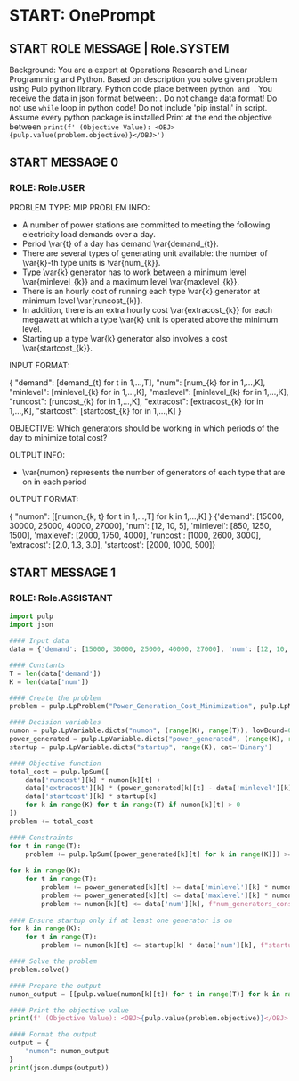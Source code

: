 # START: OnePrompt 
## START ROLE MESSAGE | Role.SYSTEM 
Background: You are a expert at Operations Research and Linear Programming and Python. Based on description you solve given problem using Pulp python library. Python code place between ```python and ```. You receive the data in json format between: <DATA></DATA>. Do not change data format! Do not use `while` loop in python code! Do not include 'pip install' in script. Assume every python package is installed Print at the end the objective between <OBJ></OBJ> `print(f' (Objective Value): <OBJ>{pulp.value(problem.objective)}</OBJ>')`  
## START MESSAGE 0 
### ROLE: Role.USER
<DESCRIPTION>
PROBLEM TYPE: MIP
PROBLEM INFO:

- A number of power stations are committed to meeting the following electricity load demands over a day.
- Period \var{t} of a day has demand \var{demand_{t}}.
- There are several types of generating unit available: the number of \var{k}-th type units is \var{num_{k}}.
- Type \var{k} generator has to work between a minimum level \var{minlevel_{k}} and a maximum level \var{maxlevel_{k}}. 
- There is an hourly cost of running each type \var{k} generator at minimum level \var{runcost_{k}}. 
- In addition, there is an extra hourly cost \var{extracost_{k}} for each megawatt at which a type \var{k} unit is operated above the minimum level. 
- Starting up a type \var{k} generator also involves a cost \var{startcost_{k}}.


INPUT FORMAT:

{
    "demand": [demand_{t} for t in 1,...,T],
    "num": [num_{k} for in 1,...,K],
    "minlevel": [minlevel_{k} for in 1,...,K],
    "maxlevel": [minlevel_{k} for in 1,...,K],
    "runcost": [runcost_{k} for in 1,...,K],
    "extracost": [extracost_{k} for in 1,...,K],
    "startcost": [startcost_{k} for in 1,...,K]
}


OBJECTIVE: Which generators should be working in which periods of the day to minimize total cost?

OUTPUT INFO:

- \var{numon} represents the number of generators of each type that are on in each period

OUTPUT FORMAT:

{
    "numon": [[numon_{k, t} for t in 1,...,T] for k in 1,...,K]
}
</DESCRIPTION>
<DATA>
{'demand': [15000, 30000, 25000, 40000, 27000], 'num': [12, 10, 5], 'minlevel': [850, 1250, 1500], 'maxlevel': [2000, 1750, 4000], 'runcost': [1000, 2600, 3000], 'extracost': [2.0, 1.3, 3.0], 'startcost': [2000, 1000, 500]}</DATA>


## START MESSAGE 1 
### ROLE: Role.ASSISTANT
```python
import pulp
import json

#### Input data
data = {'demand': [15000, 30000, 25000, 40000, 27000], 'num': [12, 10, 5], 'minlevel': [850, 1250, 1500], 'maxlevel': [2000, 1750, 4000], 'runcost': [1000, 2600, 3000], 'extracost': [2.0, 1.3, 3.0], 'startcost': [2000, 1000, 500]}

#### Constants
T = len(data['demand'])
K = len(data['num'])

#### Create the problem
problem = pulp.LpProblem("Power_Generation_Cost_Minimization", pulp.LpMinimize)

#### Decision variables
numon = pulp.LpVariable.dicts("numon", (range(K), range(T)), lowBound=0, cat='Integer')
power_generated = pulp.LpVariable.dicts("power_generated", (range(K), range(T)), lowBound=0, cat='Continuous')
startup = pulp.LpVariable.dicts("startup", range(K), cat='Binary')

#### Objective function
total_cost = pulp.lpSum([
    data['runcost'][k] * numon[k][t] + 
    data['extracost'][k] * (power_generated[k][t] - data['minlevel'][k]) * numon[k][t] +
    data['startcost'][k] * startup[k]
    for k in range(K) for t in range(T) if numon[k][t] > 0
])
problem += total_cost

#### Constraints
for t in range(T):
    problem += pulp.lpSum([power_generated[k][t] for k in range(K)]) >= data['demand'][t], f"demand_constraint_{t}"
    
for k in range(K):
    for t in range(T):
        problem += power_generated[k][t] >= data['minlevel'][k] * numon[k][t], f"min_level_constraint_{k}_{t}"
        problem += power_generated[k][t] <= data['maxlevel'][k] * numon[k][t], f"max_level_constraint_{k}_{t}"
        problem += numon[k][t] <= data['num'][k], f"num_generators_constraint_{k}_{t}"
        
#### Ensure startup only if at least one generator is on
for k in range(K):
    for t in range(T):
        problem += numon[k][t] <= startup[k] * data['num'][k], f"startup_constraint_{k}_{t}"

#### Solve the problem
problem.solve()

#### Prepare the output
numon_output = [[pulp.value(numon[k][t]) for t in range(T)] for k in range(K)]

#### Print the objective value
print(f' (Objective Value): <OBJ>{pulp.value(problem.objective)}</OBJ>')

#### Format the output
output = {
    "numon": numon_output
}
print(json.dumps(output))
```

